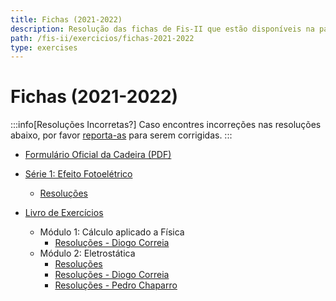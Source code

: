 ```yaml
---
title: Fichas (2021-2022)
description: Resolução das fichas de Fis-II que estão disponíveis na página da UC (de 2021-2022).
path: /fis-ii/exercicios/fichas-2021-2022
type: exercises
---
```


# Fichas (2021-2022)

:::info[Resoluções Incorretas?]
Caso encontres incorreções nas resoluções abaixo, por favor
[reporta-as](https://github.com/diogotcorreia/resumos-leic/issues/new?assignees=&labels=incorrect+solution&template=incorrect_solution.yml&title=%5BIncorrect+Solution%5D+)
para serem corrigidas.
:::

- [Formulário Oficial da Cadeira (PDF)](https://drive.google.com/file/d/1Ouk2xSUb-f50SnUSC4HWQzAzfl825A_J/view?usp=sharing)

- [Série 1: Efeito Fotoelétrico](https://drive.google.com/file/d/18uyiSQ4ZzDkI_m1D4Gog_Lp5VDQFzYh1/view?usp=sharing)

  - [Resoluções](https://drive.google.com/file/d/1q1bMUXlSDQXx8cjGc448IfJoeRokuR--/view?usp=sharing)

- [Livro de Exercícios](https://drive.google.com/file/d/1XeUu3FnVETuXMWVm52cDi61H4Uv9KzaA/view?usp=sharing)
  - Módulo 1: Cálculo aplicado a Física
    - [Resoluções - Diogo Correia](https://drive.google.com/file/d/1Qv0BpcV7-QjE79JP1I2uPFJ7ltZONwXW/view?usp=sharing)
  - Módulo 2: Eletrostática
    - [Resoluções](https://drive.google.com/file/d/1suUgtzi40hN7doYIl18lum2_Mw-X0sdX/view?usp=sharing)
    - [Resoluções - Diogo Correia](https://drive.google.com/file/d/12GzNfeZk7l1TkNC2NezhPrO5WOQu9dcx/view?usp=sharing)
    - [Resoluções - Pedro Chaparro](https://drive.google.com/file/d/1UxmoDqKaKnyktkh35kQs81IbFnKblZlZ/view?usp=sharing)
